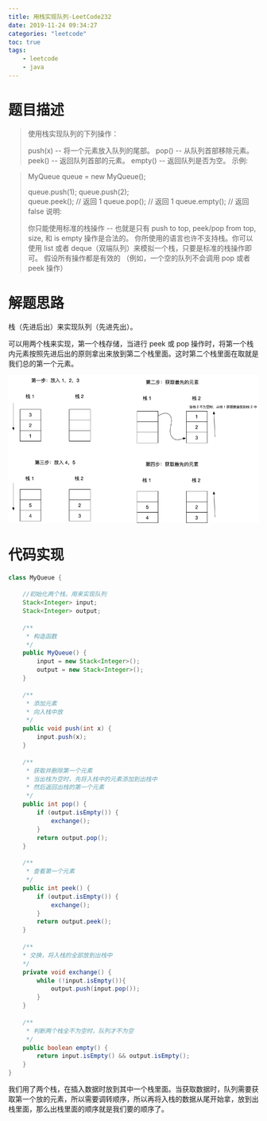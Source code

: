 ```yaml
---
title: 用栈实现队列-LeetCode232
date: 2019-11-24 09:34:27
categories: "leetcode"
toc: true
tags: 
	- leetcode
	- java
---
```


# 题目描述

> 使用栈实现队列的下列操作：
>
> push(x) -- 将一个元素放入队列的尾部。
> 		pop() -- 从队列首部移除元素。
> 		peek() -- 返回队列首部的元素。
> 		empty() -- 返回队列是否为空。
> 		示例:

> MyQueue queue = new MyQueue();
>
> queue.push(1);
> 		queue.push(2);  
> 		queue.peek();  // 返回 1
> 		queue.pop();   // 返回 1
> 		queue.empty(); // 返回 false
> 		说明:
>
> 你只能使用标准的栈操作 -- 也就是只有 push to top, peek/pop from top, size, 和 is empty 操作是合法的。
> 你所使用的语言也许不支持栈。你可以使用 list 或者 deque（双端队列）来模拟一个栈，只要是标准的栈操作即可。
> 假设所有操作都是有效的 （例如，一个空的队列不会调用 pop 或者 peek 操作）



<!-- more -->

# 解题思路

栈（先进后出）来实现队列（先进先出）。

可以用两个栈来实现，第一个栈存储，当进行 peek 或 pop 操作时，将第一个栈内元素按照先进后出的原则拿出来放到第二个栈里面。这时第二个栈里面在取就是我们总的第一个元素。

![用栈实现队列](https://raw.githubusercontent.com/liunaijie/images/master/用栈实现队列.png)

<!--more-->

# 代码实现

```java
class MyQueue {

    //初始化两个栈，用来实现队列
	Stack<Integer> input;
	Stack<Integer> output;

	/**
	 * 构造函数
	 */
	public MyQueue() {
		input = new Stack<Integer>();
        output = new Stack<Integer>();
	}

	/**
	 * 添加元素
	 * 向入栈中放
	 */
	public void push(int x) {
		input.push(x);
	}

	/**
	 * 获取并删除第一个元素
	 * 当出栈为空时，先将入栈中的元素添加到出栈中
	 * 然后返回出栈的第一个元素
	 */
	public int pop() {
		if (output.isEmpty()) {
			exchange();
		}
		return output.pop();
	}

	/**
	 * 查看第一个元素
	 */
	public int peek() {
		if (output.isEmpty()) {
			exchange();
		}
		return output.peek();
	}

    /**
	* 交换，将入栈的全部放到出栈中
	*/
	private void exchange() {
		while (!input.isEmpty()){
			output.push(input.pop());
		}
	}

	/**
	 * 判断两个栈全不为空时，队列才不为空
	 */
	public boolean empty() {
		return input.isEmpty() && output.isEmpty();
	}
}
```

我们用了两个栈，在插入数据时放到其中一个栈里面。当获取数据时，队列需要获取第一个放的元素，所以需要调转顺序，所以再将入栈的数据从尾开始拿，放到出栈里面，那么出栈里面的顺序就是我们要的顺序了。